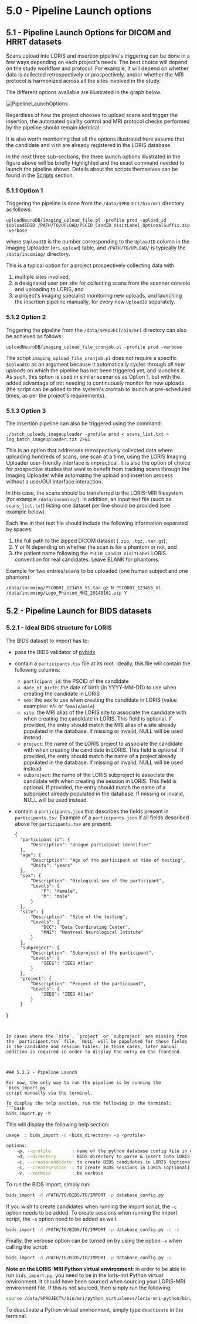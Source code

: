 # 5.0 - Pipeline Launch options

## 5.1 - Pipeline Launch Options for DICOM and HRRT datasets

Scans upload into LORIS and insertion pipeline's triggering can be done in a few 
ways depending on each project's needs. The best choice will depend on the study 
workflow and protocol. For example, it will depend on whether data is collected 
retrospectively or prospectively, and/or whether the MRI protocol is harmonized 
across all the sites involved in the study.

The different options available are illustrated in the graph below.

![PipelineLaunchOptions](images/PipelineLaunchOptions.png)

Regardless of how the project chooses to upload scans and trigger the insertion, 
the automated quality control and MRI protocol checks performed by the pipeline 
should remain identical.

It is also worth mentioning that all the options illustrated here assume that 
the candidate and visit are already registered in the LORIS database.


In the next three sub-sections, the three launch options illustrated in the 
figure above will be briefly highlighted and the exact command needed to launch 
the pipeline shown.
Details about the scripts themselves can be found in the [Scripts](04-Scripts.md)
section.
 
### 5.1.1 Option 1

Triggering the pipeline is done from the `/data/$PROJECT/bin/mri` directory as 
follows:

```
uploadNeuroDB/imaging_upload_file.pl -profile prod -upload_id $UploadIDID /PATH/TO/UPLOAD/PSCID_CandID_VisitLabel_OptionalSuffix.zip -verbose
```

where `$UploadID` is the number corresponding to the `UploadID` column in the 
Imaging Uploader (`mri_upload`) table, and `/PATH/TO/UPLOAD/` is typically the 
`/data/incoming/` directory.

This is a typical option for a project prospectively collecting data with 

1. multiple sites involved, 
2. a designated user per site for collecting scans from the scanner console and 
uploading to LORIS, and 
3. a project's imaging specialist monitoring new uploads, and launching the 
insertion pipeline manually, for every new `UploadID` separately. 

### 5.1.2 Option 2 

Triggering the pipeline from the `/data/$PROJECT/bin/mri` directory can also be 
achieved as follows: 

```
uploadNeuroDB/imaging_upload_file_cronjob.pl -profile prod -verbose
```
                                
The script `imaging_upload_file_cronjob.pl` does not require a specific 
`$UploadID` as an argument because it automatically cycles through 
*all new uploads* on which the pipeline has not been triggered yet, and 
launches it. As such, this option is used in similar scenarios as Option 1, 
but with the added advantage of not needing to continuously monitor for new 
uploads (the script can be added to the system's crontab to launch at 
pre-scheduled times, as per the project's requirements).



### 5.1.3 Option 3

The insertion pipeline can also be triggered using the command:
```
./batch_uploads_imageuploader -profile prod < scans_list.txt > log_batch_imageuploader.txt 2>&1 

```

This is an option that addresses retrospectively collected data where uploading 
hundreds of scans, one scan at a time, using the LORIS Imaging Uploader 
user-friendly interface is impractical. It is also the option of choice for 
prospective studies that want to benefit from tracking scans through the Imaging 
Uploader while automating the upload and insertion process without a user/GUI 
interface interaction. 

In this case, the scans should be transferred to the LORIS-MRI filesystem (for 
example `/data/incoming/`). In addition, an input text file (such as 
`scans_list.txt`) listing one dataset per line should be provided (see example 
below).

Each line in that text file should include the following information separated 
by spaces:

1. the full path to the zipped DICOM dataset (`.zip`, `.tgz`, `.tar.gz`), 
2. Y or N depending on whether the scan is for a phantom or not, and
3. the patient name following the `PSCID_CandID_VisitLabel` LORIS convention for 
real candidates. Leave BLANK for phantoms.


Example for two entries/scans to be uploaded (one human subject and one phantom):

```
/data/incoming/PSC0001_123456_V1.tar.gz N PSC0001_123456_V1
/data/incoming/Lego_Phantom_MNI_20140101.zip Y
```


## 5.2 - Pipeline Launch for BIDS datasets

### 5.2.1 - Ideal BIDS structure for LORIS

The BIDS dataset to import has to:

- pass the BIDS validator of [pybids](https://github.com/bids-standard/pybids)
- contain a `participants.tsv` file at its root. Ideally, this file will contain the following columns:
  - `participant_id`: the PSCID of the candidate  
  - `date_of_birth`: the date of birth (in YYYY-MM-DD) to use when creating the candidate in LORIS 
  - `sex`: the sex to use when creating the candidate in LORIS (value examples: `M`/`F` or `female`/`male`)
  - `site`: the MRI alias of the LORIS site to associate the candidate with when creating the candidate in LORIS. This field is optional. If provided, the entry should match the MRI alias of a site already populated in the database. If missing or invalid, NULL will be used instead.
  - `project`: the name of the LORIS project to associate the candidate with when creating the candidate in LORIS. This field is optional. If provided, the entry should match the name of a project already populated in the database. If missing or invalid, NULL will be used instead.
  - `subproject`: the name of the LORIS subproject to associate the candidate with when creating the session in LORIS. This field is optional. If provided, the entry should match the name of a subproject already populated in the database. If missing or invalid, NULL will be used instead.
- contain a `participants.json` that describes the fields present in `participants.tsv`. Example of a `participants.json` if all fields described above for `participants.tsv` are present:

  ```
  {
    "participant_id": {
        "Description": "Unique participant identifier"
    },
    "age": {
        "Description": "Age of the participant at time of testing",
        "Units": "years"
    },
    "sex": {
        "Description": "Biological sex of the participant",
        "Levels": {
            "F": "female",
            "M": "male"
        }
    },
    "site": {
        "Description": "Site of the testing",
        "Levels": {
            "DCC": "Data Coordinating Center",
            "MNI": "Montreal Neurological Intitute"
        }
    },
    "subproject": {
        "Description": "Subproject of the participant",
        "Levels": {
            "IEEG": "IEEG Atlas"
        }
    },
    "project": {
        "Description": "Project of the participant",
        "Levels": {
            "IEEG": "IEEG Atlas"
        }
    }
}
  ```


In cases where the `site`, `project` or `subproject` are missing from the `participant.tsv` file, `NULL` will be populated for those fields in the candidate and session tables. In those cases, later manual addition is required in order to display the entry on the frontend.



### 5.2.2 - Pipeline Launch 

For now, the only way to run the pipeline is by running the `bids_import.py` 
script manually via the terminal.

To display the help section, run the following in the terminal:
```bash
bids_import.py -h
```

This will display the following help section:

```bash
usage  : bids_import -d <bids_directory> -p <profile> 

options: 
	-p, --profile        : name of the python database config file in dicom-archive/.loris-mri
	-d, --directory      : BIDS directory to parse & insert into LORIS
	-c, --createcandidate: to create BIDS candidates in LORIS (optional)
	-s, --createsession  : to create BIDS sessions in LORIS (optional)
	-v, --verbose        : be verbose
```

To run the BIDS import, simply run:
```bash
bids_import -d /PATH/TO/BIDS/TO/IMPORT -p database_config.py
```

If you wish to create candidates when running the import script, the `-c` 
option needs to be added. To create sessions when running the import script, 
the `-s` option need to be added as well.
```bash
bids_import -d /PATH/TO/BIDS/TO/IMPORT -p database_config.py -c -s
```

Finally, the verbose option can be turned on by using the option `-v` when 
calling the script:
```bash
bids_import -d /PATH/TO/BIDS/TO/IMPORT -p database_config.py -v
```


**Note on the LORIS-MRI Python virtual environment**: in order to be able to 
run `bids_import.py`, you need to be in the loris-mri Python virtual 
environment. It should have been sourced when sourcing your LORIS-MRI 
environment file. If this is not sourced, then simply run the following:
```bash
source /data/%PROJECT%/bin/mri/python_virtualenvs/loris-mri-python/bin/activate
```
To deactivate a Python virtual environment, simply type `deactivate` in the 
terminal.
